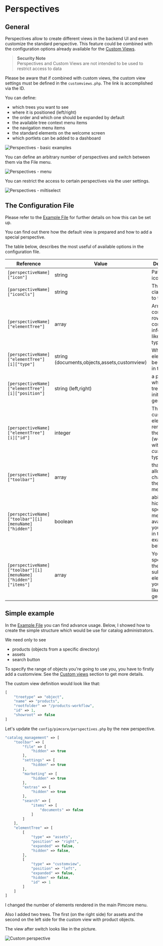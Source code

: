 # Perspectives 

## General

Perspectives allow to create different views in the backend UI and even customize the standard perspective.
This feature could be combined with the configuration options already available for the [Custom Views](../05_Objects/01_Object_Classes/05_Class_Settings/20_Custom_Views.md).

> **Security Note**    
> Perspectives and Custom Views are not intended to be used to restrict access to data

Please be aware that if combined with custom views, the custom view settings must be defined in the `customviews.php`. 
The link is accomplished via the ID.

You can define:

* which trees you want to see
* where it is positioned (left/right)
* the order and which one should be expanded by default
* the available tree context menu items 
* the navigation menu items
* the standard elements on the welcome screen
* which portlets can be added to a dashboard

![Perspectives - basic examples](../img/perspectives_example_backend.png)

You can define an arbitrary number of perspectives and switch between them via the File menu.

![Perspectives - menu](../img/pespectives_menu.png)

You can restrict the access to certain perspectives via the user settings.

![Perspectives - miltiselect](../img/perspectives_multiselect.png)

## The Configuration File

Please refer to the [Example File](https://github.com/pimcore/skeleton/blob/10.x/config/pimcore/perspectives.example.php) 
for further details on how this can be set up.

You can find out there how the default view is prepared and how to add a special perspective.

The table below, describes the most useful of available options in the configuration file.

| Reference                                                      | Value                                        | Description                                                                                 |
|----------------------------------------------------------------|----------------------------------------------|---------------------------------------------------------------------------------------------|
| `[perspectiveName]["icon"]`                                    | string                                       | Path to the icon file.                                                                      |
| `[parspectiveName]["iconCls"]`                                 | string                                       | The CSS class added to the icon.                                                            |
| `[perspectiveName]["elementTree"]`                             | array                                        | Array which contain the rows with configuration information like the tree type .            |
| `[perspectiveName]["elementTree"][i]["type"]`                  | string (documents,objects,assets,customview) | What type of elements will be rendered in the tree.                                         |
| `[perspectiveName]["elementTree"][i]["position"]`              | string (left,right)                          | a place, where the tree is initially generated                                              |
| `[perspectiveName]["elementTree"][i]["id"]`                    | integer                                      | The id of customview elements rendered in the tree. (works only with the *customview* type) |
| `[perspectiveName]["toolbar"]`                                 | array                                        | that option allows to add changes in the toolbar menu.                                      |
| `[perspectiveName]["toolbar"][i][menuName]["hidden"]`          | boolean                                      | ability to hide a specified menu (the available list you can find in the example below)     |
| `[perspectiveName]["toolbar"][i][menuName]["hidden"]["items"]` | array                                        | You could specify there, which submenus elements you would like to generate.                |


## Simple example

In the [Example File](https://github.com/pimcore/skeleton/blob/10.x/config/pimcore/perspectives.example.php) you 
can find advance usage. Below, I showed how to create the simple structure which would be use for catalog administrators.

We need only to see 
* products (objects from a specific directory)
* assets
* search button

To specify the range of objects you're going to use you, you have to firstly add a customview.
See the [Custom views](../05_Objects/01_Object_Classes/05_Class_Settings/20_Custom_Views.md) section to get more details.

The custom view definition would look like that:

```php
[
    "treetype" => "object",
    "name" => "products",
    "rootfolder" => "/products-workflow",
    "id" => 1,
    "showroot" => false
]
```

Let's update the `config/pimcore/perspectives.php` by the new perspective.

```php
"catalog_management" => [
    "toolbar" => [
        "file" => [
            "hidden" => true
        ],
        "settings" => [
            "hidden" => true
        ],
        "marketing" => [
            "hidden" => true
        ],
        "extras" => [
            "hidden" => true
        ],
        "search" => [
            "items" => [
                "documents" => false
            ]
        ]
    ],
    "elementTree" => [
        [
            "type" => "assets",
            "position" => "right",
            "expanded" => false,
            "hidden" => false,
        ],
        [
            "type" => "customview",
            "position" => "left",
            "expanded" => false,
            "hidden" => false,
            "id" => 1
        ]
    ]
]
```

I changed the number of elements rendered in the main Pimcore menu.

Also I added two trees. The first (on the right side) for assets and the second on the left side for the 
custom view with product objects.
 
The view after switch looks like in the picture.

![Custom perspective](../img/perspectives_custom_perspective.png)



